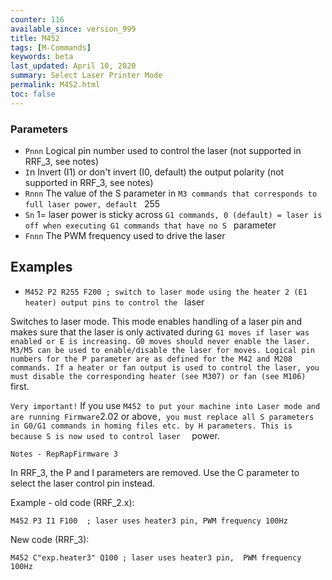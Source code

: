 ```yaml
---
counter: 116
available_since: version_999
title: M452
tags: [M-Commands] 
keywords: beta 
last_updated: April 10, 2020 
summary: Select Laser Printer Mode 
permalink: M452.html
toc: false 
---
```



### Parameters

* `Pnnn` Logical pin number used to control the laser (not supported in RRF_3, see notes)
* `I`n Invert (I1) or don't invert (I0, default) the output polarity (not supported in RRF_3, see notes)
* `Rnnn` The value of the S parameter in ` M3 commands that corresponds to full laser power, default  ` 255
* `Sn` 1= laser power is sticky across ` G1 commands, 0 (default) = laser is off when executing G1 commands that have no S  ` parameter
* `Fnnn` The PWM frequency used to drive the laser

## Examples

* ` M452 P2 R255 F200 ; switch to laser mode using the heater 2 (E1 heater) output pins to control the  ` laser

Switches to laser mode. This mode enables handling of a laser pin and makes sure that the laser is only activated during ` G1 moves if laser was enabled or E is increasing. G0 moves should never enable the laser. M3/M5 can be used to enable/disable the laser for moves. Logical pin numbers for the P parameter are as defined for the M42 and M208 commands. If a heater or fan output is used to control the laser, you must disable the corresponding heater (see M307) or fan (see M106)  ` first.

`Very important!` If you use ` M452 to put your machine into Laser mode and are running Firmware `2.02 or above`, you must replace all S parameters in G0/G1 commands in homing files etc. by H parameters. This is because S is now used to control laser  ` power.

`Notes - RepRapFirmware 3`

In RRF_3, the P and I parameters are removed. Use the C parameter to select the laser control pin instead.

Example - old code (RRF_2.x):

```
M452 P3 I1 F100  ; laser uses heater3 pin, PWM frequency 100Hz
```

New code (RRF_3):

```
M452 C"exp.heater3" Q100 ; laser uses heater3 pin,  PWM frequency 100Hz
```

